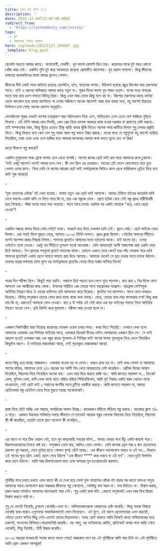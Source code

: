```yaml
---
title: কেন এই বই? (১)
description: ''
date: 2022-12-04T13:00:00.000Z
redirect_from:
  - 'https://lostmodesty.com/intro1/'
tags:
  - ব্লগ
  - আকাশের ওপারে আকাশ
hero: /uploads/20221117_204607.jpg
_template: blog_post
---
```


ছেলেটা পড়তো আমার কাছে। মনোযোগী, মেধাবী। খুব ভালো রেসাল্ট ছিল তার। করোনার মাঝে দুই বছর কোনো খোঁজ খবর নেই। একদিন শুনি হুট করে আত্মহত্যা করেছে প্রেমঘটিত ঝামেলায়। খুব খারাপ লাগলো। কিন্তু জীবনের ব্যস্ততায় কয়েকদিনের মাঝে আবার ভুলেও গেলাম।

জীবনের দীর্ঘ একটা সময় কাটাতে হয়েছে হোস্টেলে, হলে, ব্যাচেলর বাসায়। উঠাবসা হয়েছে প্রচুর কিশোর আর তরুণদের সাথে। তাই এ ধরনের অভিজ্ঞতা আমার কাছে নতুন না। শুরুর দিকে অবশ্য খুব শকড হতাম। মনের মধ্যে পাথরের মতো ভার হয়ে চেপে বসতো বিভিন্ন চিন্তা। কিন্তু এখন আর তেমন কিছু মনে হয় না। কিশোর তরুণদের কাছে ভাইয়া থেকে আংকেল হয়ে যাবার বয়সটাতে পা দেবার সন্ধিক্ষণে অনেক আবেগই আজ মরে যাবার পথে, বহু আগেই চিরতরে নির্বাসনে চলে গেছে অনেক কোমল অনুভূতি।

ভেবেছিলাম শুরুর লেখাটা ব্যাপক তথ্যপ্রমাণ আর পরিসংখ্যান নিয়ে এসে, সাহিত্যরস ঢেলে ঢেলে বেশ সাজিয়ে গুছিয়ে লিখবো। এই বইটা আমরা কেন লিখছি, কেন প্রেম নিয়ে ব্যাপক আকারে কাজ হওয়া দরকার তা প্রমাণের চেষ্টা করবো। তাই সম্পাদকের নরম, কিন্তু সূঁচের চেয়েও তীক্ষ্ণ ঝাড়ি খাবার ঝুঁকি নিয়েও অনেক সময় কাটিয়ে দিলাম শুধু লেখার প্রস্তুতি নিতে। কিন্তু লিখতে বসে কেন যেন শুধু সহজ সরল গল্প বলতে ইচ্ছা করছে। মনের মধ্যে যে গল্পগুলো বহু আগেই হারিয়ে গিয়েছিল, তারা একে একে এসে হাজির হয়ে আবদার জানাচ্ছে-আমার কথা বলতে ভুলে যেও না প্লিজ!

কতো বীভৎস গল্প বলবো?

একদিন দুপুরবেলা লাঞ্চ ব্রেকে বাসায় এসে খেতে বসেছি। পাশের রুমের ছোট ভাই ত্রস্ত পায়ে আমাদের রুমে ঢুকলো। ‘ভাই একটু আসেন’-বলেই আবার চলে গেল। কী যেন ছিল ওর চেহারায়। ভাতের প্লেট ফেলে কোনোমতে হাত ধুয়ে গেলাম ওদের রুমে। গিয়ে দেখি সে রুমের আরেক ছোট ভাই গার্লফ্রেন্ডকে ভিডিও কলে রেখে সার্জিক্যাল ব্লেইড দিয়ে হাত কাটা শুরু করেছে!

\-

‘মুক্ত বাতাসের খোঁজে’ বই লেখা হয়েছে। বাসায় নতুন এক ছোট ভাই আসলো। আমার টেবিলে বইয়ের কয়েকটা কপি দেখে বললো–একটা কপি সে নিতে পারে কি না, তার এক বন্ধুকে দেবে। প্রেমে ছ্যাঁকা খেয়ে সেই বন্ধু প্রচণ্ড নারীবিদ্বেষী হয়ে গিয়েছে। গাঁজা মদের সাথে সখ্য গড়েছে। সাথে সাথে চলছে একটার পর একটা মেয়েকে “ধরে, খেয়ে ছেড়ে দেওয়া”!

\-

একদিন সন্ধ্যার বাসায় ফিরে দেখি গেইটে তালা। পকেটে হাত দিয়ে দেখলাম চাবি নেই। ভুলে গেছি। ছোট ভাইকে ফোন দিলাম। ওরা সবাই মিলে ঘুরতে গেছে, আসতে ১০-১৫ মিনিট লাগবে। প্রচণ্ড ক্লান্ত ছিলাম। গেইটের সামনের সিঁড়িতে বসেই অপেক্ষা করার সিদ্ধান্ত নিলাম। সামনের ফ্ল্যাটেও আমাদের মতো ব্যাচেলর থাকে। হাই হ্যালো হয়। ওদের গেইটেও তালা দেওয়া। একটু পর সিঁড়িতে ধুপধাপ সতর্ক আওয়াজ। দেখি আমাদেরই বয়সী সাজগোজ করা একটা মেয়ে উঠে আসছে। টপ ফ্লোরের সবগুলো ফ্ল্যাটে ব্যাচেলর থাকে। তাহলে এখানে মেয়ে কেন? চার-পাঁচ সেকেন্ড পরে দেখি সামনের ফ্ল্যাটেরই একটা ছেলে ঘামতে ঘামতে প্রায় উড়ে আসছে। আমাকে দেখেই সে ভূত দেখার মতো চমকে উঠলো। তারপর যন্ত্রের দক্ষতায় তালা খুলে ওর গার্লফ্রেন্ডকে ফ্ল্যাটের ভেতর নিয়ে দরজা লাগিয়ে দিলো!

\-

পরের দিন পরীক্ষা ছিল। কিছুই পড়া হয়নি। সকালে উঠে পড়তে হবে ভেবে শুয়ে পড়লাম। রাত প্রায় ২ টার দিকে ফোন আসলো এক আত্মীয়ের কাছ থেকে। উনাদের পরিচিত এক মেয়ের সাথে বয়ফ্রেন্ডের গ্যাঞ্জাম। বয়ফ্রেন্ড ফেইসবুক আইডির নিয়ন্ত্রণ নিয়ে ঐ মেয়ের ব্যক্তিগত ছবি আপলোড করে দিয়েছে। কুৎসিত সব ক্যাপশন। সাথে ফোন নাম্বারও দিয়েছে। বিভিন্ন মানুষজন তাদের ফোন করে বাজে বাজে কথা বলছে। মেয়ে, মেয়ের বাবা-মার পাগলপ্রায় দশা! কিছু করা যায় কি না, এজন্যেই আমাকে ফোন দেওয়া। রাত ৪ টা পর্যন্ত এই সেই করে এক বড় ভাইয়ের সাহায্য নিয়ে আইডির নিয়ন্ত্রণ পাওয়া গেল। ছবি ডিলিট করে ঘুমালাম। পরীক্ষা আর দেওয়া হলো না।

\-

একজন নিকটাত্মীয় মারা গিয়েছে করোনার সেকেন্ড ওয়েভ চলার সময়। কবর দিতে গিয়েছি। সেখানে দেখা হলো আমাদের এলাকার এক সিনিয়র ভাইয়ের সাথে, এলাকার ক্রিকেট টিমের মেইন বোলারদের একজন ছিল সে। সে ভাই আড়াল হতেই এলাকার আর এক বন্ধুর কাছে শুনলাম–ঐ সিনিয়র ভাই পাশের বাসার গৃহবধূকে নিয়ে ভেগে গিয়েছিল কিছুদিন আগে। ঐ ভাইয়ের বাচ্চাকাচ্চা আছে, সেই গৃহবধূরও বাচ্চাকাচ্চা আছে!

\-

কতো কিছু হয়ে যাচ্ছে আজকাল। এলাকায় যাওয়া হয় না তেমন। খবরও রাখা হয় না। তাই খবর পেলাম না আমাদের পাশের বাড়ির, আমাদের চেয়ে ২/৩ বছরের বড় আন্টি বিষ খেয়ে আত্মহত্যার চেষ্টা করেছিল। প্রেমিক বিয়ের আশ্বাস দিয়েছিল, বিছানায় নিয়ে গিয়েছিল অনেক বার। এখন আর বিয়ে করতে রাজি নয়। আমি জানতে পারলাম না... ক্রিকেট খেলা, ফুটবল খেলা, ভলি খেলা যাকে হাতে ধরিয়ে ধরিয়ে শিখিয়েছিলাম, আমি দুই টাকার একটা বরফ খেলেও যাকে খাওয়াতাম, সেই ছোট ভাই ২ সন্তানের জননীর সাথে চুটিয়ে পরকীয়া করছে। আমি জানতে পারলাম না, আমার ছোটবেলার বন্ধু হোটেলে মেয়ে নিয়ে ঘুরতে যাচ্ছে মাঝেমাঝেই।

\-

রাস্তা দিয়ে হেঁটে যাচ্ছি এক সন্ধ্যায়, মাগরিবের আযান দিচ্ছে। কয়েকজন দাঁড়িয়ে দাঁড়িয়ে গল্প করছে। বড়জোর ক্লাস ৭/৮ এ পড়ে। একজন উচ্চস্বরে সবিস্তারে বলছে কীভাবে সে তাদেরই আরেক বন্ধুর বোনকে বিছানায় নিয়ে গিয়েছিল, বিছানায় কী কী করেছিল, মেয়েটা তাকে শ্রবণ অযোগ্য কী বলেছিল...

\-

এর আগে না পরে ঠিক খেয়াল নেই, তবে খুব কাছাকাছি সময়ের ঘটনা... বাসায় ফেরার পথে উঁচু একটা জায়গা পড়ে। রিকশাওয়ালাদের টানতে কষ্ট হয়। মানুষজন নেমে যায়, আমিও নেমে গেলাম। দেখি কলেজ ড্রেস পরা ৪ জন ছেলেমেয়ে (কাপল খুব সম্ভবত, মেয়ে দুটোর হাতে গোলাপ ফুল) হেঁটে যাচ্ছে। এক জীবনে ভালোবেসে ভরবে না এই মন... বিখ্যাত এই গানের সুরে হঠাৎ একটা ছেলে গেয়ে উঠলো “এক জীবনে **** করে ভরবে না এই মন”। মেয়ে দুটো খিলখিল করে হেসে উঠলো। আমি আর রিকশাওয়ালা মামা একে অপরের মুখ চাওয়াচাওয়ি করলাম।

\-

পৃথিবীর পথে চলতে চলতে এমন কতো কী যে দেখা হয়ে গেল! মুক্ত বাতাসের খোঁজে বই পড়ার পর কতো অসংখ্য মানুষ আমাদের সাথে যোগাযোগ করে অন্ধকার জীবনের গল্প শোনালো...সবকিছু বলা সম্ভব না। বলা উচিতও না। বিশ্বাস করার, হজম করার সামর্থ্যও আমাদের অনেকেরই আর নেই। শুধু একটা কথা বলি...কোনো মানুষকেই এখন আর বিনা দ্বিধায় বিশ্বাস করতে পারি না।

শুধু যে দেখেই গিয়েছি, চুপচাপ থেকেছি–এমন না। অভিভাবকদেরকে বোঝানোর চেষ্টা করেছি। কিন্তু অবাক বিস্ময়ে দেখেছি বাবা-মারাও এগুলোকে স্বাভাবিকভাবেই মেনে নিয়েছেন। এই যুগে, এই বয়সে ছেলেমেয়েরা এমন করবেই, এটাতে তেমন ক্ষতির কিছু নেই–এমনই তাদের চিন্তাভাবনা। অথচ ছোট থাকতে আমি নিজেই কতো অভিভাবকের হয়ে চকলেট, সন্দেশের বিনিময়ে গোয়েন্দাগিরি করেছি। বড় আপু, বড় ভাইয়াদের কোচিং, প্রাইভেটে যাবার পথে আড়ি পেতে থেকেছি, পিছু নিয়েছি। চিঠি উদ্ধার করেছি।

১৫-২০ বছরের ব্যবধানেই সমাজ কতো বদলে গেছে! আজকাল মনে হয় এই পৃথিবীকে আমি আর চিনি না।এই পৃথিবীতে আমি স্রেফ একজন আগন্তুক!

